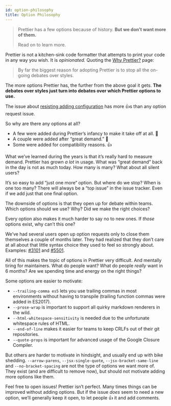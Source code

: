 ```yaml
---
id: option-philosophy
title: Option Philosophy
---
```


> Prettier has a few options because of history. **But we don’t want more of them.**
>
> Read on to learn more.

Prettier is not a kitchen-sink code formatter that attempts to print your code in any way you wish. It is _opinionated._ Quoting the [Why Prettier?](why-prettier.md) page:

> By far the biggest reason for adopting Prettier is to stop all the on-going debates over styles.

The more options Prettier has, the further from the above goal it gets. **The debates over styles just turn into debates over which Prettier options to use.**

The issue about [resisting adding configuration](https://github.com/prettier/prettier/issues/40) has more 👍s than any option request issue.

So why are there any options at all?

- A few were added during Prettier’s infancy to make it take off at all. 🚀
- A couple were added after “great demand.” 🤔
- Some were added for compatibility reasons. 👍

What we’ve learned during the years is that it’s really hard to measure demand. Prettier has grown _a lot_ in usage. What was “great demand” back in the day is not as much today. How many is many? What about all silent users?

It’s so easy to add “just one more“ option. But where do we stop? When is one too many? There will always be a “top issue” in the issue tracker. Even if we add just that one final option.

The downside of options is that they open up for debate within teams. Which options should we use? Why? Did we make the right choices?

Every option also makes it much harder to say no to new ones. If _those_ options exist, why can’t this one?

We’ve had several users open up option requests only to close them themselves a couple of months later. They had realized that they don’t care at all about that little syntax choice they used to feel so strongly about. Examples: [#3101](https://github.com/prettier/prettier/issues/3101#issuecomment-500927917) and [#5501](https://github.com/prettier/prettier/issues/5501#issuecomment-487025417).

All of this makes the topic of options in Prettier very difficult. And mentally tiring for maintainers. What do people want? What do people _really_ want in 6 months? Are we spending time and energy on the right things?

Some options are easier to motivate:

- `--trailing-comma es5` lets you use trailing commas in most environments without having to transpile (trailing function commas were added in ES2017).
- `--prose-wrap` is important to support all quirky markdown renderers in the wild.
- `--html-whitespace-sensitivity` is needed due to the unfortunate whitespace rules of HTML.
- `--end-of-line` makes it easier for teams to keep CRLFs out of their git repositories.
- `--quote-props` is important for advanced usage of the Google Closure Compiler.

But others are harder to motivate in hindsight, and usually end up with bike shedding. `--arrow-parens`,
`--jsx-single-quote`, `--jsx-bracket-same-line` and `--no-bracket-spacing` are not the type of options we want more of. They exist (and are difficult to remove now), but should not motivate adding more options like them.

Feel free to open issues! Prettier isn’t perfect. Many times things can be improved without adding options. But if the issue _does_ seem to need a new option, we’ll generally keep it open, to let people 👍 it and add comments.
